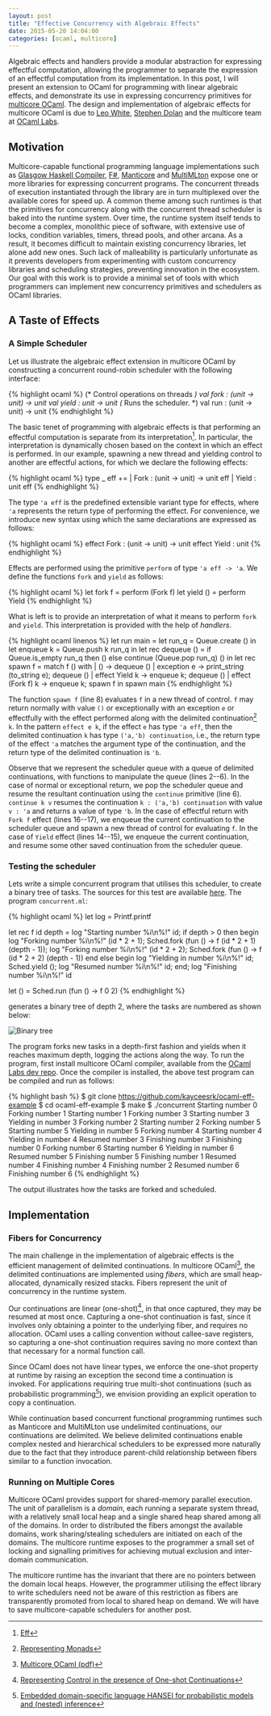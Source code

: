 ```yaml
---
layout: post
title: "Effective Concurrency with Algebraic Effects"
date: 2015-05-20 14:04:00
categories: [ocaml, multicore]
---
```


Algebraic effects and handlers provide a modular abstraction for expressing
effectful computation, allowing the programmer to separate the expression of an
effectful computation from its implementation. In this post, I will present an
extension to OCaml for programming with linear algebraic effects, and
demonstrate its use in expressing concurrency primitives for [multicore
OCaml](https://github.com/ocamllabs/ocaml-multicore). The design and
implementation of algebraic effects for multicore OCaml is due to [Leo
White](http://www.lpw25.net/), [Stephen Dolan](https://github.com/stedolan) and
the multicore team at [OCaml
Labs](http://www.cl.cam.ac.uk/projects/ocamllabs/).

## Motivation

Multicore-capable functional programming language implementations such as
[Glasgow Haskell Compiler](https://www.haskell.org/ghc/),
[F#](http://fsharp.org/), [Manticore](http://manticore.cs.uchicago.edu/) and
[MultiMLton](https://github.com/kayceesrk/multiMLton) expose one or more
libraries for expressing concurrent programs. The concurrent threads of
execution instantiated through the library are in turn multiplexed over the
available cores for speed up. A common theme among such runtimes is that the
primitives for concurrency along with the concurrent thread scheduler is baked
into the runtime system. Over time, the runtime system itself tends to become a
complex, monolithic piece of software, with extensive use of locks, condition
variables, timers, thread pools, and other arcana. As a result, it becomes
difficult to maintain existing concurrency libraries, let alone add new ones.
Such lack of malleability is particularly unfortunate as it prevents developers
from experimenting with custom concurrency libraries and scheduling strategies,
preventing innovation in the ecosystem. Our goal with this work is to provide a
minimal set of tools with which programmers can implement new concurrency
primitives and schedulers as OCaml libraries.

## A Taste of Effects

### A Simple Scheduler

Let us illustrate the algebraic effect extension in multicore OCaml by
constructing a concurrent round-robin scheduler with the following interface:

{% highlight ocaml %}
(* Control operations on threads *)
val fork  : (unit -> unit) -> unit
val yield : unit -> unit
(* Runs the scheduler. *)
val run   : (unit -> unit) -> unit
{% endhighlight %}

The basic tenet of programming with algebraic effects is that performing an
effectful computation is separate from its interpretation[^Eff].
In particular, the interpretation is dynamically chosen based on the context in
which an effect is performed. In our example, spawning a new thread and
yielding control to another are effectful actions, for which we declare the
following effects:

[^Eff]: [Eff](http://www.eff-lang.org/)

{% highlight ocaml %}
type _ eff +=
| Fork  : (unit -> unit) -> unit eff
| Yield : unit eff
{% endhighlight %}

The type `'a eff` is the predefined extensible variant type for effects,
where `'a` represents the return type of performing the effect. For
convenience, we introduce new syntax using which the same declarations are
expressed as follows:

{% highlight ocaml %}
effect Fork  : (unit -> unit) -> unit
effect Yield : unit
{% endhighlight %}

Effects are performed using the primitive `perform` of type `'a eff -> 'a`. We
define the functions `fork` and `yield` as follows:

{% highlight ocaml %}
let fork f = perform (Fork f)
let yield () = perform Yield
{% endhighlight %}

What is left is to provide an interpretation of what it means to perform
`fork` and `yield`. This interpretation is provided with the help of
*handlers*.

{% highlight ocaml linenos %}
let run main =
  let run_q = Queue.create () in
  let enqueue k = Queue.push k run_q in
  let rec dequeue () =
    if Queue.is_empty run_q then ()
    else continue (Queue.pop run_q) ()
  in
  let rec spawn f =
    match f () with
    | () -> dequeue ()
    | exception e ->
        print_string (to_string e);
        dequeue ()
    | effect Yield k ->
        enqueue k; dequeue ()
    | effect (Fork f) k ->
        enqueue k; spawn f
  in
  spawn main
{% endhighlight %}

The function `spawn f` (line 8) evaluates `f` in a new thread of control. `f`
may return normally with value `()` or exceptionally with an exception `e` or
effectfully with the effect performed along with the delimited
continuation[^Filinski94] `k`. In the pattern `effect e k`, if the
effect `e` has type `'a eff`, then the delimited continuation `k` has type
`('a,'b) continuation`, i.e., the return type of the effect `'a` matches the
argument type of the continuation, and the return type of the delimited
continuation is `'b`.

[^Filinski94]: [Representing Monads](http://www.diku.dk/hjemmesider/ansatte/andrzej/papers/RM-abstract.html)

Observe that we represent the scheduler queue with a queue of delimited
continuations, with functions to manipulate the queue (lines 2--6). In the case
of normal or exceptional return, we pop the scheduler queue and resume the
resultant continuation using the `continue` primitive (line 6). `continue k v`
resumes the continuation `k : ('a,'b) continuation` with value `v : 'a` and
returns a value of type `'b`. In the case of effectful return with `Fork f`
effect (lines 16--17), we enqueue the current continuation to the scheduler
queue and spawn a new thread of control for evaluating `f`. In the case of
`Yield` effect (lines 14--15), we enqueue the current continuation, and resume
some other saved continuation from the scheduler queue.

### Testing the scheduler

Lets write a simple concurrent program that utilises this scheduler, to create
a binary tree of tasks. The sources for this test are available
[here](https://github.com/kayceesrk/ocaml-eff-example). The program
`concurrent.ml`:

{% highlight ocaml %}
let log = Printf.printf

let rec f id depth =
  log "Starting number %i\n%!" id;
  if depth > 0 then begin
    log "Forking number %i\n%!" (id * 2 + 1);
    Sched.fork (fun () -> f (id * 2 + 1) (depth - 1));
    log "Forking number %i\n%!" (id * 2 + 2);
    Sched.fork (fun () -> f (id * 2 + 2) (depth - 1))
  end else begin
    log "Yielding in number %i\n%!" id;
    Sched.yield ();
    log "Resumed number %i\n%!" id;
  end;
  log "Finishing number %i\n%!" id

let () = Sched.run (fun () -> f 0 2)
{% endhighlight %}

generates a binary tree of depth 2, where the tasks are numbered as shown
below:

<img src="{{ site.url }}/assets/tree.png" alt="Binary tree"/>

The program forks new tasks in a depth-first fashion and yields when it reaches
maximum depth, logging the actions along the way. To run the program, first
install multicore OCaml compiler, available from the [OCaml Labs dev
repo](https://github.com/ocamllabs/opam-repo-dev). Once the compiler is
installed, the above test program can be compiled and run as follows:

{% highlight bash %}
$ git clone https://github.com/kayceesrk/ocaml-eff-example
$ cd ocaml-eff-example
$ make
$ ./concurrent
Starting number 0
Forking number 1
Starting number 1
Forking number 3
Starting number 3
Yielding in number 3
Forking number 2
Starting number 2
Forking number 5
Starting number 5
Yielding in number 5
Forking number 4
Starting number 4
Yielding in number 4
Resumed number 3
Finishing number 3
Finishing number 0
Forking number 6
Starting number 6
Yielding in number 6
Resumed number 5
Finishing number 5
Finishing number 1
Resumed number 4
Finishing number 4
Finishing number 2
Resumed number 6
Finishing number 6
{% endhighlight %}

The output illustrates how the tasks are forked and scheduled.

## Implementation

### Fibers for Concurrency

The main challenge in the implementation of algebraic effects is the efficient
management of delimited continuations. In multicore OCaml[^OW14], the delimited
continuations are implemented using *fibers*, which are small heap-allocated,
dynamically resized stacks. Fibers represent the unit of concurrency in the
runtime system.

[^OW14]: [Multicore OCaml (pdf)](https://ocaml.org/meetings/ocaml/2014/ocaml2014_1.pdf)

Our continuations are linear (one-shot)[^Bruggeman96], in that once captured,
they may be resumed at most once. Capturing a one-shot continuation is fast,
since it involves only obtaining a pointer to the underlying fiber, and
requires no allocation. OCaml uses a calling convention without callee-save
registers, so capturing a one-shot continuation requires saving no more context
than that necessary for a normal function call.

[^Bruggeman96]: [Representing Control in the presence of One-shot Continuations](http://www.cs.indiana.edu/~dyb/pubs/call1cc-abstract.html)

Since OCaml does not have linear types, we enforce the one-shot property at
runtime by raising an exception the second time a continuation is invoked. For
applications requiring true multi-shot continuations (such as probabilistic
programming[^Kiselyov09]), we envision providing an explicit operation to copy
a continuation.

[^Kiselyov09]: [Embedded domain-specific language HANSEI for probabilistic models and (nested) inference](http://okmij.org/ftp/kakuritu/)

While continuation based concurrent functional programming runtimes such as
Manticore and MultiMLton use undelimited continuations, our continuations are
delimited. We believe delimited continuations enable complex nested and
hierarchical schedulers to be expressed more naturally due to the fact that
they introduce parent-child relationship between fibers similar to a function
invocation.

### Running on Multiple Cores

Multicore OCaml provides support for shared-memory parallel execution. The unit
of parallelism is a *domain*, each running a separate system thread, with a
relatively small local heap and a single shared heap shared among all of the
domains. In order to distributed the fibers amongst the available domains, work
sharing/stealing schedulers are initiated on each of the domains. The multicore
runtime exposes to the programmer a small set of locking and signalling
primitives for achieving mutual exclusion and inter-domain communication.

The multicore runtime has the invariant that there are no pointers between the
domain local heaps. However, the programmer utilising the effect library to
write schedulers need not be aware of this restriction as fibers are
transparently promoted from local to shared heap on demand. We will have to
save multicore-capable schedulers for another post.
